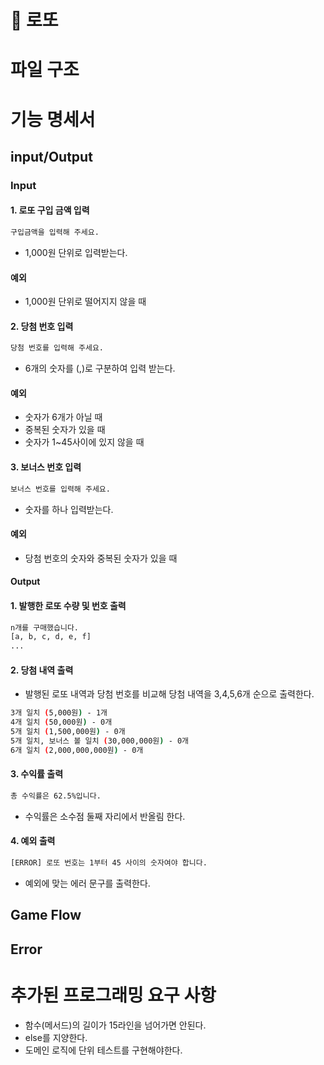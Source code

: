 # 🎰 로또

# 파일 구조

# 기능 명세서

## input/Output

### Input

#### 1. 로또 구입 금액 입력

```bash
구입금액을 입력해 주세요.
```

- 1,000원 단위로 입력받는다.

#### 예외

- 1,000원 단위로 떨어지지 않을 때

#### 2. 당첨 번호 입력

```bash
당첨 번호를 입력해 주세요.
```

- 6개의 숫자를 (,)로 구분하여 입력 받는다.

#### 예외

- 숫자가 6개가 아닐 때
- 중복된 숫자가 있을 때
- 숫자가 1~45사이에 있지 않을 때

#### 3. 보너스 번호 입력

```bash
보너스 번호를 입력해 주세요.
```

- 숫자를 하나 입력받는다.

#### 예외

- 당첨 번호의 숫자와 중복된 숫자가 있을 때

#### Output

#### 1. 발행한 로또 수량 및 번호 출력

```bash
n개를 구매했습니다.
[a, b, c, d, e, f]
...
```

#### 2. 당첨 내역 출력

- 발행된 로또 내역과 당첨 번호를 비교해 당첨 내역을 3,4,5,6개 순으로 출력한다.

```bash
3개 일치 (5,000원) - 1개
4개 일치 (50,000원) - 0개
5개 일치 (1,500,000원) - 0개
5개 일치, 보너스 볼 일치 (30,000,000원) - 0개
6개 일치 (2,000,000,000원) - 0개
```

#### 3. 수익률 출력

```bash
총 수익률은 62.5%입니다.
```

- 수익률은 소수점 둘째 자리에서 반올림 한다.

#### 4. 예외 출력

```bash
[ERROR] 로또 번호는 1부터 45 사이의 숫자여야 합니다.
```

- 예외에 맞는 에러 문구를 출력한다.

## Game Flow

## Error

# 추가된 프로그래밍 요구 사항

- 함수(메서드)의 길이가 15라인을 넘어가면 안된다.
- else를 지양한다.
- 도메인 로직에 단위 테스트를 구현해야한다.
